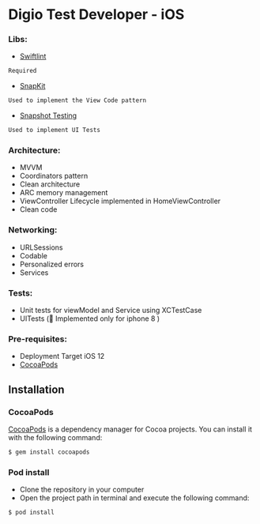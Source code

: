 # Digio Test Developer - iOS

### Libs:
- [Swiftlint](https://github.com/realm/SwiftLint)
```bash
Required
```
- [SnapKit](https://github.com/SnapKit/SnapKit)
```bash
Used to implement the View Code pattern
```
- [Snapshot Testing](https://github.com/pointfreeco/swift-snapshot-testing) 
```bash
Used to implement UI Tests

```

### Architecture:
- MVVM
- Coordinators pattern
- Clean architecture
- ARC memory management
- ViewController Lifecycle implemented in HomeViewController
- Clean code

### Networking:
- URLSessions
- Codable
- Personalized errors
- Services

### Tests:
- Unit tests for viewModel and Service using XCTestCase
- UITests (:hammer: Implemented only for iphone 8 )

### Pre-requisites:
- Deployment Target iOS 12
- [CocoaPods](https://cocoapods.org/)

## Installation

### CocoaPods

[CocoaPods](http://cocoapods.org) is a dependency manager for Cocoa projects. You can install it with the following command:

```bash
$ gem install cocoapods
```

### Pod install
- Clone the repository in your computer
- Open the project path in terminal and execute the following command: 
```bash
$ pod install
```
